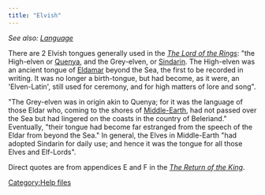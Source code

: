 ```yaml
---
title: "Elvish"
---
```



*See also: [Language](Language "wikilink")*

There are 2 Elvish tongues generally used in the *[The Lord of the
Rings](wikipedia:en:The_Lord_of_the_Rings "wikilink")*: "the High-elven
or [Quenya](wikipedia:en:Quenya "wikilink"), and the Grey-elven, or
[Sindarin](wikipedia:en:Sindarin "wikilink"). The High-elven was an
ancient tongue of [Eldamar](wikipedia:en:Eldamar "wikilink") beyond the
Sea, the first to be recorded in writing. It was no longer a
birth-tongue, but had become, as it were, an 'Elven-Latin', still used
for ceremony, and for high matters of lore and song".

"The Grey-elven was in origin akin to Quenya; for it was the language of
those Eldar who, coming to the shores of
[Middle-Earth](Middle-Earth "wikilink"), had not passed over the Sea but
had lingered on the coasts in the country of Beleriand." Eventually,
"their tongue had become far estranged from the speech of the Eldar from
beyond the Sea." In general, the Elves in Middle-Earth "had adopted
Sindarin for daily use; and hence it was the tongue for all those Elves
and Elf-Lords".

Direct quotes are from appendices E and F in the *[The Return of the
King](wikipedia:en:The_Return_of_the_King "wikilink")*.

[Category:Help files](Category:Help_files "wikilink")